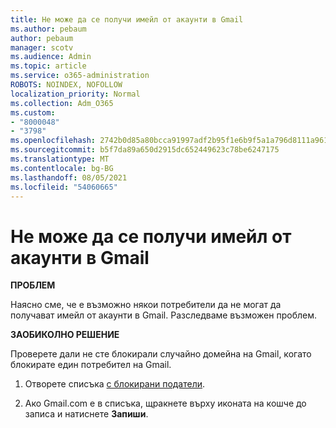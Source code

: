 ```yaml
---
title: Не може да се получи имейл от акаунти в Gmail
ms.author: pebaum
author: pebaum
manager: scotv
ms.audience: Admin
ms.topic: article
ms.service: o365-administration
ROBOTS: NOINDEX, NOFOLLOW
localization_priority: Normal
ms.collection: Adm_O365
ms.custom:
- "8000048"
- "3798"
ms.openlocfilehash: 2742b0d85a80bcca91997adf2b95f1e6b9f5a1a796d8111a961f545f2364613d
ms.sourcegitcommit: b5f7da89a650d2915dc652449623c78be6247175
ms.translationtype: MT
ms.contentlocale: bg-BG
ms.lasthandoff: 08/05/2021
ms.locfileid: "54060665"
---
```

# <a name="unable-to-receive-email-from-gmail-accounts"></a>Не може да се получи имейл от акаунти в Gmail

**ПРОБЛЕМ**

Наясно сме, че е възможно някои потребители да не могат да получават имейл от акаунти в Gmail. Разследваме възможен проблем.

**ЗАОБИКОЛНО РЕШЕНИЕ**

Проверете дали не сте блокирали случайно домейна на Gmail, когато блокирате един потребител на Gmail.

1. Отворете списъка [с блокирани податели](https://go.microsoft.com/fwlink/?linkid=2121010).

2. Ако Gmail.com е в списъка, щракнете върху иконата на кошче до записа и натиснете **Запиши**.
